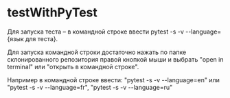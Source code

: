# testWithPyTest

Для запуска теста – в командной строке ввести pytest -s -v --language={язык для теста}. 

Для запуска командной строки достаточно нажать по папке склонированного репозитория
правой кнопкой мыши и выбрать "open in terminal" или "открыть в командной строке".

Например в командной строке ввести: "pytest -s -v --language=en" или "pytest -s -v --language=fr", "pytest -s -v --language=ru"
